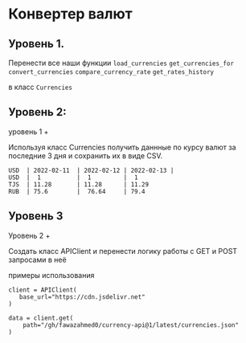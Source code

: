 # Конвертер валют

## Уровень 1.

Перенести все наши функции 
`load_currencies`
`get_currencies_for`
`convert_currencies`
`compare_currency_rate`
`get_rates_history`

в класс `Currencies`
 
## Уровень 2:
уровень 1 + 

Используя класс Currencies получить даннные по курсу валют за последние 3 дня и сохранить их  в виде CSV.
```
USD  | 2022-02-11  | 2022-02-12 | 2022-02-13 |
USD  |  1          |  1         |  1
TJS  | 11.28       | 11.28      | 11.29
RUB  | 75.6        |  76.64     | 79.4   

```

## Уровень 3
Уровень 2 +

Создать класс APIClient и перенести логику работы с GET и POST запросами в неё

примеры использования
```
client = APIClient(
   base_url="https://cdn.jsdelivr.net"
)

data = client.get(
    path="/gh/fawazahmed0/currency-api@1/latest/currencies.json"
)


```
